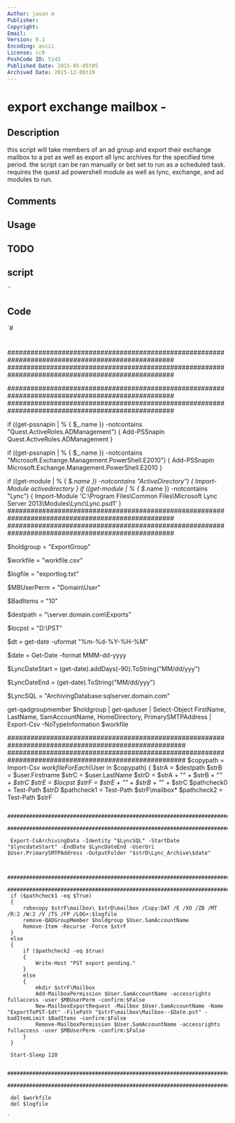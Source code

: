 ```yaml
---
Author: jason m
Publisher: 
Copyright: 
Email: 
Version: 0.1
Encoding: ascii
License: cc0
PoshCode ID: 5143
Published Date: 2015-05-05t05
Archived Date: 2015-12-06t19
---
```


# export exchange mailbox - 

## Description

this script will take members of an ad group and export their exchange mailbox to a pst as well as export all lync archives for the specified time period. the script can be ran manually or bet set to run as a scheduled task. requires the quest ad powershell module as well as lync, exchange, and ad modules to run.

## Comments



## Usage



## TODO



## script

``

## Code

`#
 #
 ###################################################################################################
 ###################################################################################################
  
 ###################################################################################################
 ###################################################################################################
  
 if ((get-pssnapin | % { $_.name }) -notcontains "Quest.ActiveRoles.ADManagement")
 { Add-PSSnapin Quest.ActiveRoles.ADManagement }
  
 if ((get-pssnapin | % { $_.name }) -notcontains "Microsoft.Exchange.Management.PowerShell.E2010")
 { Add-PSSnapin Microsoft.Exchange.Management.PowerShell.E2010 }
  
 if ((get-module | % { $_.name }) -notcontains "ActiveDirectory")
 { Import-Module activedirectory }
 if ((get-module | % { $_.name }) -notcontains "Lync")
 { Import-Module 'C:\Program Files\Common Files\Microsoft Lync Server 2013\Modules\Lync\Lync.psd1' }
 ###################################################################################################
 ###################################################################################################
  
 $holdgroup = "ExportGroup"
  
 $workfile = "workfile.csv"
  
 $logfile = "exportlog.txt"
  
 $MBUserPerm = "Domain\User"
  
 $BadItems = "10"
  
 $destpath = "\\server.domain.com\Exports"
  
 $locpst = "D:\PST"
  
 $dt = get-date -uformat "%m-%d-%Y-%H-%M"
  
 $date = Get-Date -format MMM-dd-yyyy
  
 $LyncDateStart = (get-date).addDays(-90).ToString("MM/dd/yyy")
  
 $LyncDateEnd = (get-date).ToString("MM/dd/yyy")
  
 $LyncSQL = "ArchivingDatabase:sqlserver.domain.com"
  
 get-qadgroupmember $holdgroup | get-qaduser | Select-Object FirstName, LastName, SamAccountName, HomeDirectory, PrimarySMTPAddress | Export-Csv -NoTypeInformation $workfile
  
  
 ######################################################################################################
 ######################################################################################################
 $copypath = Import-Csv $workfile
 ForEach ($User in $copypath)
 {
     $strA = $destpath
     $strB = $user.Firstname
     $strC = $user.LastName
     $strD = $strA + "\" + $strB + "_" + $strC
     $strE = $locpst
     $strF = $strE + "\" + $strB + "_" + $strC
     $pathcheck0 = Test-Path $strD
     $pathcheck1 = Test-Path $strF\mailbox\*
     $pathcheck2 = Test-Path $strF
     
     #######################################################################################################
     #######################################################################################################
     
     Export-CsArchivingData -Identity "$LyncSQL" -StartDate "$lyncdateStart" -EndDate $LyncDateEnd -UserUri $User.PrimarySMTPAddress -OutputFolder "$strD\Lync_Archive\$date"
     
     
     #######################################################################################################
     #######################################################################################################
     if ($pathcheck1 -eq $True)
     {
         robocopy $strF\mailbox\ $strD\mailbox /Copy:DAT /E /XO /ZB /MT /R:2 /W:2 /V /TS /FP /LOG+:$logfile
         remove-QADGroupMember $holdgroup $User.SamAccountName
         Remove-Item -Recurse -Force $strF
     }
     else
     {
         if ($pathcheck2 -eq $true)
         {
             Write-Host "PST export pending."
         }
         else
         {
             mkdir $strF\Mailbox
             Add-MailboxPermission $User.SamAccountName -accessrights fullaccess -user $MBUserPerm -confirm:$False
             New-MailboxExportRequest -Mailbox $User.SamAccountName -Name "ExportToPST-$dt" -FilePath "$strF\mailbox\Mailbox--$Date.pst" -badItemLimit $BadItems -confirm:$False
             Remove-MailboxPermission $User.SamAccountName -accessrights fullaccess -user $MBUserPerm -confirm:$False
         }
     }
     
     Start-Sleep 120
     
     #######################################################################################################
     #######################################################################################################
     
     del $workfile
     del $logfile
`

